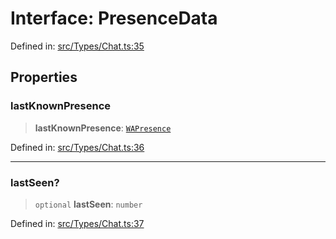 # Interface: PresenceData

Defined in: [src/Types/Chat.ts:35](https://github.com/Fokusdotid/bail/blob/cf6cc85134e12081bc635cea02cc0eee74033a81/src/Types/Chat.ts#L35)

## Properties

### lastKnownPresence

> **lastKnownPresence**: [`WAPresence`](../type-aliases/WAPresence.md)

Defined in: [src/Types/Chat.ts:36](https://github.com/Fokusdotid/bail/blob/cf6cc85134e12081bc635cea02cc0eee74033a81/src/Types/Chat.ts#L36)

***

### lastSeen?

> `optional` **lastSeen**: `number`

Defined in: [src/Types/Chat.ts:37](https://github.com/Fokusdotid/bail/blob/cf6cc85134e12081bc635cea02cc0eee74033a81/src/Types/Chat.ts#L37)
